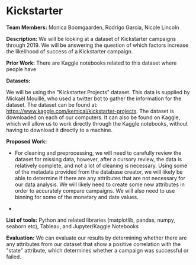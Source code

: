 # Kickstarter
**Team Members:** Monica Boomgaarden, Rodrigo Garcia, Nicole Lincoln  

**Description:** We will be looking at a dataset of Kickstarter campaigns through 2019. We will be answering the question of which factors increase the likelihood of success of a Kickstarter campaign.   

**Prior Work:** There are Kaggle notebooks related to this dataset where people have   

**Datasets:**  

We will be using the "Kickstarter Projects" dataset. This data is supplied by Mickaël Mouillé, who used a twitter bot to gather the information for the dataset. The dataset can be found at: https://www.kaggle.com/kemical/kickstarter-projects. The dataset is downloaded on each of our computers. It can also be found on Kaggle, which will allow us to work directly through the Kaggle notebooks, without having to download it directly to a machine.   

**Proposed Work:**  

- For cleaning and preprocessing, we will need to carefully review the dataset for missing data, however, after a cursory review, the data is relatively complete, and not a lot of cleaning is necessary. Using some of the metadata provided from the database creator, we will likely be able to determine if there are any attributes that are not necessary for our data analysis. We will likely need to create some new attributes in order to accurately compare campaigns. We will also need to use binning for some of the monetary and date values. 

- 

  

**List of tools:** Python and related libraries (matplotlib, pandas, numpy, seaborn etc), Tableau, and Jupyter/Kaggle Notebooks  

**Evaluation:** We can evaluate our results by determining whether there are any attributes from our dataset that show a positive correlation with the "state" attribute, which determines whether a campaign was successful or failed. 